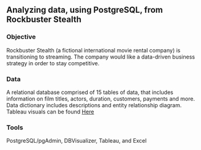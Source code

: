 ## Analyzing data, using PostgreSQL, from Rockbuster Stealth

### Objective

Rockbuster Stealth (a fictional international movie rental company) is transitioning to streaming. The company would like a data-driven business strategy in order to stay competitive. 

### Data

A relational database comprised of 15 tables of data, that includes information on film titles, actors, duration, customers, payments and more. Data dictionary includes descriptions and entity relationship diagram. Tableau visuals can be found [Here](https://public.tableau.com/app/profile/william.preddy8525/viz/RockbusterStealthVisualizations_16842578104820/RockbusterStealthVisuals?publish=yes)

### Tools

PostgreSQL/pgAdmin, DBVisualizer, Tableau, and Excel
